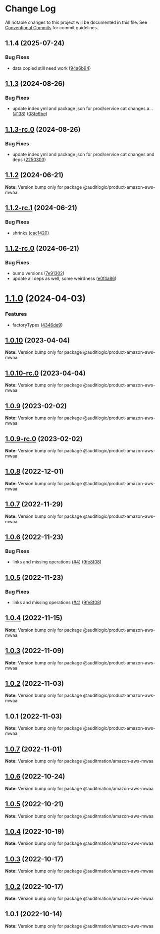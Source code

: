 # Change Log

All notable changes to this project will be documented in this file.
See [Conventional Commits](https://conventionalcommits.org) for commit guidelines.

## 1.1.4 (2025-07-24)


### Bug Fixes

* data copied still need work ([94a6b94](https://github.com/zerobias-org/product/commit/94a6b942fb0516367548599d739529536132755a))





## [1.1.3](https://github.com/auditlogic/product/compare/@auditlogic/product-amazon-aws-mwaa@1.1.2...@auditlogic/product-amazon-aws-mwaa@1.1.3) (2024-08-26)


### Bug Fixes

* update index yml and package json for prod/service cat changes a… ([#138](https://github.com/auditlogic/product/issues/138)) ([08fe9be](https://github.com/auditlogic/product/commit/08fe9beb1c8457462a19bc69caa02e6212d97e1a))





## [1.1.3-rc.0](https://github.com/auditlogic/product/compare/@auditlogic/product-amazon-aws-mwaa@1.1.2...@auditlogic/product-amazon-aws-mwaa@1.1.3-rc.0) (2024-08-26)


### Bug Fixes

* update index yml and package json for prod/service cat changes and deps ([2250303](https://github.com/auditlogic/product/commit/225030363a363608240135b7ebed386b28f01e4b))





## [1.1.2](https://github.com/auditlogic/product/compare/@auditlogic/product-amazon-aws-mwaa@1.1.2-rc.1...@auditlogic/product-amazon-aws-mwaa@1.1.2) (2024-06-21)

**Note:** Version bump only for package @auditlogic/product-amazon-aws-mwaa





## [1.1.2-rc.1](https://github.com/auditlogic/product/compare/@auditlogic/product-amazon-aws-mwaa@1.1.2-rc.0...@auditlogic/product-amazon-aws-mwaa@1.1.2-rc.1) (2024-06-21)


### Bug Fixes

* shrinks ([cac1420](https://github.com/auditlogic/product/commit/cac14200fefcd8183ab69fe89a47bd3f70f563e9))





## [1.1.2-rc.0](https://github.com/auditlogic/product/compare/@auditlogic/product-amazon-aws-mwaa@1.1.0...@auditlogic/product-amazon-aws-mwaa@1.1.2-rc.0) (2024-06-21)


### Bug Fixes

* bump versions ([7e91302](https://github.com/auditlogic/product/commit/7e913023b8b312150ed7762c32fbbe616be71de5))
* update all deps as well, some weirdness ([e0f4a86](https://github.com/auditlogic/product/commit/e0f4a864714e2d3de6bbf3da014d5312fe53be2f))





# [1.1.0](https://github.com/auditlogic/product/compare/@auditlogic/product-amazon-aws-mwaa@1.0.10...@auditlogic/product-amazon-aws-mwaa@1.1.0) (2024-04-03)


### Features

* factoryTypes ([4346de9](https://github.com/auditlogic/product/commit/4346de92693aee892fccf725338ffc7b80ab182b))





## [1.0.10](https://github.com/auditlogic/product/compare/@auditlogic/product-amazon-aws-mwaa@1.0.9...@auditlogic/product-amazon-aws-mwaa@1.0.10) (2023-04-04)

**Note:** Version bump only for package @auditlogic/product-amazon-aws-mwaa





## [1.0.10-rc.0](https://github.com/auditlogic/product/compare/@auditlogic/product-amazon-aws-mwaa@1.0.9...@auditlogic/product-amazon-aws-mwaa@1.0.10-rc.0) (2023-04-04)

**Note:** Version bump only for package @auditlogic/product-amazon-aws-mwaa





## [1.0.9](https://github.com/auditlogic/product/compare/@auditlogic/product-amazon-aws-mwaa@1.0.8...@auditlogic/product-amazon-aws-mwaa@1.0.9) (2023-02-02)

**Note:** Version bump only for package @auditlogic/product-amazon-aws-mwaa





## [1.0.9-rc.0](https://github.com/auditlogic/product/compare/@auditlogic/product-amazon-aws-mwaa@1.0.8...@auditlogic/product-amazon-aws-mwaa@1.0.9-rc.0) (2023-02-02)

**Note:** Version bump only for package @auditlogic/product-amazon-aws-mwaa





## [1.0.8](https://github.com/auditlogic/product/compare/@auditlogic/product-amazon-aws-mwaa@1.0.7...@auditlogic/product-amazon-aws-mwaa@1.0.8) (2022-12-01)

**Note:** Version bump only for package @auditlogic/product-amazon-aws-mwaa





## [1.0.7](https://github.com/auditlogic/product/compare/@auditlogic/product-amazon-aws-mwaa@1.0.6...@auditlogic/product-amazon-aws-mwaa@1.0.7) (2022-11-29)

**Note:** Version bump only for package @auditlogic/product-amazon-aws-mwaa





## [1.0.6](https://github.com/auditlogic/product/compare/@auditlogic/product-amazon-aws-mwaa@1.0.4...@auditlogic/product-amazon-aws-mwaa@1.0.6) (2022-11-23)


### Bug Fixes

* links and missing operations ([#4](https://github.com/auditlogic/product/issues/4)) ([9fe8f08](https://github.com/auditlogic/product/commit/9fe8f08fe7c57fdb79f991ac35bd6ac2e7dcad38))





## [1.0.5](https://github.com/auditlogic/product/compare/@auditlogic/product-amazon-aws-mwaa@1.0.4...@auditlogic/product-amazon-aws-mwaa@1.0.5) (2022-11-23)


### Bug Fixes

* links and missing operations ([#4](https://github.com/auditlogic/product/issues/4)) ([9fe8f08](https://github.com/auditlogic/product/commit/9fe8f08fe7c57fdb79f991ac35bd6ac2e7dcad38))





## [1.0.4](https://github.com/auditlogic/product/compare/@auditlogic/product-amazon-aws-mwaa@1.0.3...@auditlogic/product-amazon-aws-mwaa@1.0.4) (2022-11-15)

**Note:** Version bump only for package @auditlogic/product-amazon-aws-mwaa





## [1.0.3](https://github.com/auditlogic/product/compare/@auditlogic/product-amazon-aws-mwaa@1.0.2...@auditlogic/product-amazon-aws-mwaa@1.0.3) (2022-11-09)

**Note:** Version bump only for package @auditlogic/product-amazon-aws-mwaa





## [1.0.2](https://github.com/auditlogic/product/compare/@auditlogic/product-amazon-aws-mwaa@1.0.1...@auditlogic/product-amazon-aws-mwaa@1.0.2) (2022-11-03)

**Note:** Version bump only for package @auditlogic/product-amazon-aws-mwaa





## 1.0.1 (2022-11-03)

**Note:** Version bump only for package @auditlogic/product-amazon-aws-mwaa





## [1.0.7](https://github.com/auditmation/store-content/compare/@auditmation/amazon-aws-mwaa@1.0.6...@auditmation/amazon-aws-mwaa@1.0.7) (2022-11-01)

**Note:** Version bump only for package @auditmation/amazon-aws-mwaa





## [1.0.6](https://github.com/auditmation/store-content/compare/@auditmation/amazon-aws-mwaa@1.0.5...@auditmation/amazon-aws-mwaa@1.0.6) (2022-10-24)

**Note:** Version bump only for package @auditmation/amazon-aws-mwaa





## [1.0.5](https://github.com/auditmation/store-content/compare/@auditmation/amazon-aws-mwaa@1.0.4...@auditmation/amazon-aws-mwaa@1.0.5) (2022-10-21)

**Note:** Version bump only for package @auditmation/amazon-aws-mwaa





## [1.0.4](https://github.com/auditmation/store-content/compare/@auditmation/amazon-aws-mwaa@1.0.3...@auditmation/amazon-aws-mwaa@1.0.4) (2022-10-19)

**Note:** Version bump only for package @auditmation/amazon-aws-mwaa





## [1.0.3](https://github.com/auditmation/store-content/compare/@auditmation/amazon-aws-mwaa@1.0.2...@auditmation/amazon-aws-mwaa@1.0.3) (2022-10-17)

**Note:** Version bump only for package @auditmation/amazon-aws-mwaa





## [1.0.2](https://github.com/auditmation/store-content/compare/@auditmation/amazon-aws-mwaa@1.0.1...@auditmation/amazon-aws-mwaa@1.0.2) (2022-10-17)

**Note:** Version bump only for package @auditmation/amazon-aws-mwaa





## 1.0.1 (2022-10-14)

**Note:** Version bump only for package @auditmation/amazon-aws-mwaa
